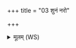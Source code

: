 +++
title = "03 शुनं नरो"

+++
<details><summary>मूलम् (WS)</summary>

शुनं नरो लाङ्गलेनानडुद्भिर्भगः फालैः क्षेत्रपतिर्मरुद्भिः ।  
पर्यन्यो बीजमिरयेदं हिनोतु शुनासीरा कृणुतं धान्येह ॥ ४ ॥
</details>